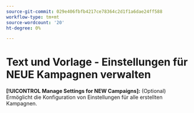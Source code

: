 ```yaml
---
source-git-commit: 029e406fbfb4217ce78364c2d1f1a6dae24ff588
workflow-type: tm+mt
source-wordcount: '20'
ht-degree: 0%

---
```

# Text und Vorlage - Einstellungen für NEUE Kampagnen verwalten

**[!UICONTROL Manage Settings for NEW Campaigns]:** (Optional) Ermöglicht die Konfiguration von Einstellungen für alle erstellten Kampagnen.
